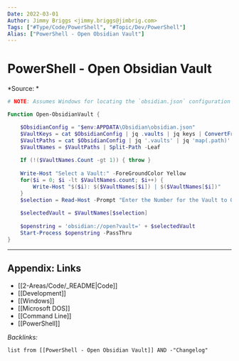 ```yaml
---
Date: 2022-03-01
Author: Jimmy Briggs <jimmy.briggs@jimbrig.com>
Tags: ["#Type/Code/PowerShell", "#Topic/Dev/PowerShell"]
Alias: ["PowerShell - Open Obsidian Vault"]
---
```


# PowerShell - Open Obsidian Vault

*Source: *

```powershell
# NOTE: Assumes Windows for locating the `obsidian.json` configuration file

Function Open-ObsidianVault {

    $ObsidianConfig = "$env:APPDATA\Obsidian\obsidian.json"    
    $VaultKeys = cat $ObsidianConfig | jq .vaults | jq keys | ConvertFrom-Json    
    $VaultPaths = cat $ObsidianConfig | jq '.vaults' | jq 'map(.path)' | ConvertFrom-Json    
    $VaultNames = $VaultPaths | Split-Path -Leaf
    
    If (!($VaultNames.Count -gt 1)) { throw }
    
    Write-Host "Select a Vault:" -ForeGroundColor Yellow
    for($i = 0; $i -lt $VaultNames.count; $i++) {
        Write-Host "$($i): $($VaultNames[$i]) | $($VaultNames[$i])"
    }
    $selection = Read-Host -Prompt "Enter the Number for the Vault to Open:"
    
    $selectedVault = $VaultNames[$selection]
    
    $openstring = 'obsidian://open?vault=' + $selectedVault
    Start-Process $openstring -PassThru
} 
```

***

## Appendix: Links

- [[2-Areas/Code/_README|Code]]
- [[Development]]
- [[Windows]]
- [[Microsoft DOS]]
- [[Command Line]]
- [[PowerShell]]

*Backlinks:*

```dataview
list from [[PowerShell - Open Obsidian Vault]] AND -"Changelog"
```